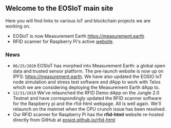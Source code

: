## Welcome to the EOSIoT main site

Here you will find links to various IoT and blockchain projects we are working on.

- EOSIoT is now Measurement Earth https://measurement.earth
- RFID scanner for Raspberry Pi's active [website](https://eosiot.github.io/rfid-html/).


### News

- `06/25/2020` EOSIoT has morphed into Measurement Earth: a global open data and trusted sensor platform. The pre-launch website is now up on IPFS: https://measurement.earth.  We have also updated the EOSIO IoT node simulation and stress test software and dApp to work with Telos which we are considering deploying the Measurement Earth dApp to.
- `12/31/2019` We've relaunched the RFID Demo dApp on the Jungle 2.0 Testnet and have correspondingly updated the RFID scanner software for the Raspberry pi and the rfid-html webpage.  All is well again.  We'll relaunch on the mainnet when the CPU crunch issue has been resolved.
- Our RFID scanner for Raspberry Pi has the **rfid-html** website re-hosted directly from GitHub at [eosiot.github.io/rfid-html](https://eosiot.github.io/rfid-html/)



